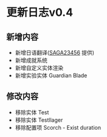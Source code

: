 # 更新日志v0.4



## 新增内容

- 新增日语翻译([SAGA23456](https://github.com/SAGA23456) 提供)
- 新增成就系统
- 新增自定义实体渲染
- 新增实验实体 Guardian Blade

## 修改内容

- 移除实体 Test
- 移除实体 Testllager
- 移除配置项 Scorch - Exist duration

